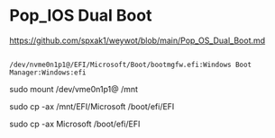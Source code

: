 # Pop_IOS Dual Boot


https://github.com/spxak1/weywot/blob/main/Pop_OS_Dual_Boot.md


```

/dev/nvme0n1p1@/EFI/Microsoft/Boot/bootmgfw.efi:Windows Boot Manager:Windows:efi

```


sudo mount /dev/vme0n1p1@ /mnt



sudo cp -ax /mnt/EFI/Microsoft /boot/efi/EFI 

sudo cp -ax Microsoft /boot/efi/EFI